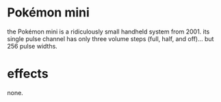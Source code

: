 # Pokémon mini

the Pokémon mini is a ridiculously small handheld system from 2001. its single pulse channel has only three volume steps (full, half, and off)... but 256 pulse widths.

# effects

none.